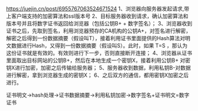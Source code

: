 https://juejin.cn/post/6955767063524671524
1、浏览器向服务器发起请求,带上客户端支持的加密算法和ssl版本号
2、目标服务器收到请求，确认加密算法和版本号并且将数字证书返回给浏览器（包括公钥B+ + 数字签名）；
3、浏览器收到证书之后，先取到签名，利用浏览器预存的CA机构的公钥A+，对签名进行解密，解密之后得到一份数据摘要（假设叫T），接着利用证书里面提供的Hash算法对明文数据进行Hash，又得到一份数据摘要（假设叫S）。此时，如果 T=S ，那认为这份证书就是有效的。有效则进行下一步，否则直接断开连接；
4、浏览器从证书里面取出目标网站的公钥B+，然后在本地生成一个密钥X，接着利用公钥B+ 对密钥X进行加密，加密之后传输给服务器；
5、服务器收到数据，利用私钥B-对数据进行解密，拿到浏览器生成的密钥X；
6、之后双方的通信，都用密钥X加密之后进行。

证书明文->hash处理->证书数据摘要->利用私钥加密->数字签名+证书明文=数字证书